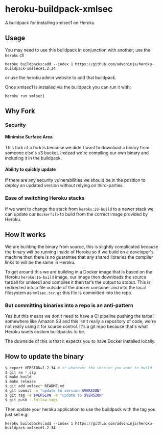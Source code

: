 # heroku-buildpack-xmlsec

A buildpack for installing xmlsec1 on Heroku

## Usage

You may need to use this buildpack in conjunction with another; use the `heroku` cli 

    heroku buildpacks:add --index 1 https://github.com/advoninja/heroku-buildpack-xmlsec#1.2.34

or use the heroku admin website to add that buildpack.


Once xmlsec1 is installed via the buildpack you can run it with:

    heroku run xmlsec1

## Why Fork

### Security

#### Minimise Surface Area

This fork of a fork is because we didn't want to download a binary from someone
else's s3 bucket. Instead we're compiling our own binary and including it in the
buildpack.

#### Ability to quickly update

If there are any security vulnerabilities we should be in the position to deploy
an updated version without relying on third-parties.

### Ease of switching Heroku stacks

If we want to change the stack from `heroku:20-build` to a newer stack we can update our
`Dockerfile` to build from the correct image provided by Heroku.

## How it works

We are building the binary from source, this is slightly complicated because the
binary will be running inside of Heroku so if we build on a developer's machine
then there is no guarantee that any shared libraries the compiler links to will
be the same in Heroku. 

To get around this we are building in a Docker image that is based on the Heroku
`heroku:16-build` image, our image then downloads the source tarball for xmlsec1 and
compiles it then tar's the output to stdout. This is redirected into a file
outside of the docker container and into the local filesystem as `xmlsec.tar.gz`
this file is committed into the repo.

### But committing binaries into a repo is an anti-pattern

Yes but this means we don't need to have a CI pipeline pushing the tarball
somewhere like Amazon S3 and this isn't really a repository of code, we're not
really using it for source control. It's a git repo because that's what Heroku
wants custom buildpacks to be.

The downside of this is that it expects you to have Docker installed locally.


## How to update the binary

```bash
$ export VERSION=1.2.34 # or whatever the version you want to build
$ git rm *.sig
$ make build
$ make release
$ git add xmlsec* README.md
$ git commit -m "update to version $VERSION"
$ git tag -a $VERSION -m "update to $VERSION"
$ git push --follow-tags
```
Then update your heroku application to use the buildpack with the tag you just
set e.g:

    heroku buildpacks:add --index 1 https://github.com/advoninja/heroku-buildpack-xmlsec#1.2.34
